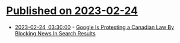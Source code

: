 # [Published on 2023-02-24](index.md)

* [2023-02-24, 03:30:00](https://tech.slashdot.org/story/23/02/23/2344257/google-is-protesting-a-canadian-law-by-blocking-news-in-search-results?utm_source=rss1.0mainlinkanon&utm_medium=feed) - [Google Is Protesting a Canadian Law By Blocking News In Search Results](https://tech.slashdot.org/story/23/02/23/2344257/google-is-protesting-a-canadian-law-by-blocking-news-in-search-results?utm_source=rss1.0mainlinkanon&utm_medium=feed)
